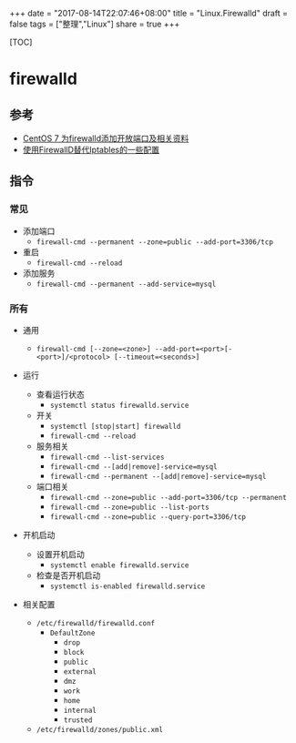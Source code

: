 +++
date = "2017-08-14T22:07:46+08:00"
title = "Linux.Firewalld"
draft = false
tags = ["整理","Linux"]
share = true
+++

[TOC]

# firewalld

## 参考
- [CentOS 7 为firewalld添加开放端口及相关资料](http://www.cnblogs.com/hubing/p/6058932.html)
- [使用FirewallD替代Iptables的一些配置](http://jim0.com/server/firewalldconfig.html)

## 指令
### 常见
- 添加端口
    - `firewall-cmd --permanent --zone=public --add-port=3306/tcp`
- 重启
    - `firewall-cmd --reload`
- 添加服务
    - `firewall-cmd --permanent --add-service=mysql`

### 所有
- 通用
    - `firewall-cmd [--zone=<zone>] --add-port=<port>[-<port>]/<protocol> [--timeout=<seconds>]`

- 运行
    - 查看运行状态
        - `systemctl status firewalld.service`
    - 开关
        - `systemctl [stop|start] firewalld`
        - `firewall-cmd --reload`
    - 服务相关
        - `firewall-cmd --list-services`
        - `firewall-cmd --[add|remove]-service=mysql`
        - `firewall-cmd --permanent --[add|remove]-service=mysql`
    - 端口相关
        - `firewall-cmd --zone=public --add-port=3306/tcp --permanent`
        - `firewall-cmd --zone=public --list-ports`
        - `firewall-cmd --zone=public --query-port=3306/tcp`

- 开机启动
    - 设置开机启动
        - `systemctl enable firewalld.service`
    - 检查是否开机启动
        - `systemctl is-enabled firewalld.service`

- 相关配置
    - `/etc/firewalld/firewalld.conf`
        - `DefaultZone`
            - `drop`
            - `block`
            - `public`
            - `external`
            - `dmz`
            - `work`
            - `home`
            - `internal`
            - `trusted`
    - `/etc/firewalld/zones/public.xml`
